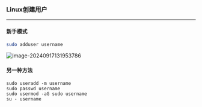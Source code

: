 ### Linux创建用户

---

#### 新手模式

```bash
sudo adduser username
```

![image-20240917131953786](https://gitee.com/bx33661/image/raw/master/path/image-20240917131953786.png)

#### 另一种方法

```
sudo useradd -m username
sudo passwd username
sudo usermod -aG sudo username
su - username
```



